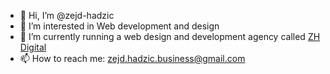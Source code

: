 - 👋 Hi, I’m @zejd-hadzic
- 👀 I’m interested in Web development and design
- 🌱 I’m currently running a web design and development agency called [ZH Digital](https://zhdigital-website.000webhostapp.com/)
- 📫 How to reach me: zejd.hadzic.business@gmail.com
